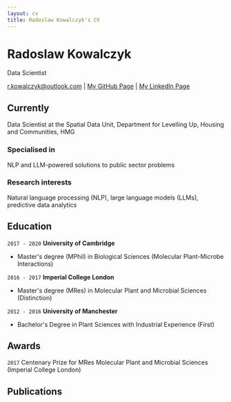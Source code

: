 ```yaml
---
layout: cv
title: Radoslaw Kowalczyk's CV
---
```

# Radoslaw Kowalczyk
Data Scientist

<div id="webaddress">
<a href="r.kowalczyk@outlook.com">r.kowalczyk@outlook.com</a>
| <a href="https://github.com/r-kowalczyk">My GitHub Page</a>
| <a href="www.linkedin.com/in/radoslawkowalczyk">My LinkedIn Page</a>

</div>


## Currently

Data Scientist at the Spatial Data Unit, Department for Levelling Up, Housing and Communities, HMG

### Specialised in

NLP and LLM-powered solutions to public sector problems


### Research interests

Natural language processing (NLP), large language models (LLMs), predictive data analytics

## Education

`2017 - 2020`
__University of Cambridge__

- Master's degree (MPhil) in Biological Sciences (Molecular Plant-Microbe Interactions)

`2016 - 2017`
__Imperial College London__

- Master's degree (MRes) in Molecular Plant and Microbial Sciences (Distinction)

`2012 - 2016`
__University of Manchester__

- Bachelor's Degree in Plant Sciences with Industrial Experience (First)



## Awards

`2017`
Centenary Prize for MRes Molecular Plant and Microbial Sciences (Imperial College London)



## Publications

<!-- A list is also available [online](http://scholar.google.co.uk/citations?user=LTOTl0YAAAAJ) -->


<!-- ### Footer

Last updated: May 2013 -->



